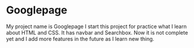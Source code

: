 # Googlepage
My project name is Googlepage
I start this project for practice what I learn about HTML and CSS.
It has navbar and Searchbox.
Now it is not complete yet and I add more features in the future as I learn new thing.

